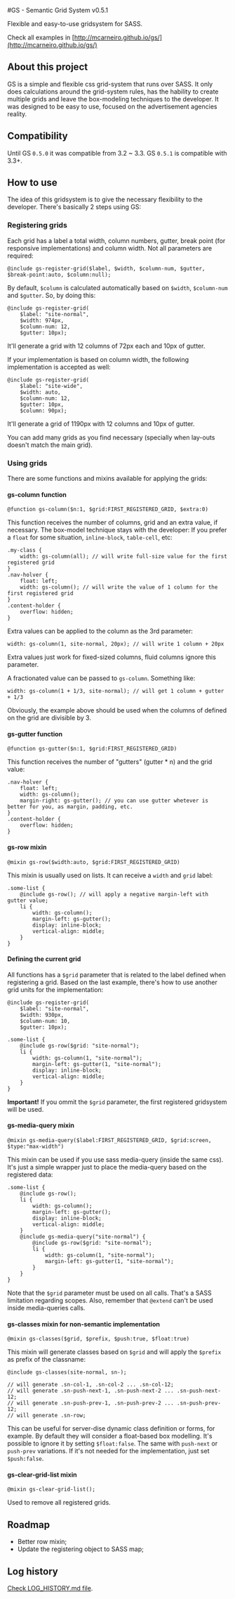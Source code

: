 #GS - Semantic Grid System v0.5.1

Flexible and easy-to-use gridsystem for SASS.

Check all examples in [http://mcarneiro.github.io/gs/](http://mcarneiro.github.io/gs/)

## About this project

GS is a simple and flexible css grid-system that runs over SASS. It only does calculations around the grid-system rules, has the hability to create multiple grids and leave the box-modeling techniques to the developer. It was designed to be easy to use, focused on the advertisement agencies reality.

## Compatibility

Until GS `0.5.0` it was compatible from 3.2 ~ 3.3.
GS `0.5.1` is compatible with 3.3+.

## How to use

The idea of this gridsystem is to give the necessary flexibility to the developer. There's basically 2 steps using GS:

### Registering grids

Each grid has a label a total width, column numbers, gutter, break point (for responsive implementations) and column width. Not all parameters are required:

    @include gs-register-grid($label, $width, $column-num, $gutter, $break-point:auto, $column:null);

By default, `$column` is calculated automatically based on `$width`, `$column-num` and `$gutter`. So, by doing this:

    @include gs-register-grid(
        $label: "site-normal",
        $width: 974px,
        $column-num: 12,
        $gutter: 10px);

It'll generate a grid with 12 columns of 72px each and 10px of gutter.

If your implementation is based on column width, the following implementation is accepted as well:

    @include gs-register-grid(
        $label: "site-wide",
        $width: auto,
        $column-num: 12,
        $gutter: 10px,
        $column: 90px);

It'll generate a grid of 1190px with 12 columns and 10px of gutter.

You can add many grids as you find necessary (specially when lay-outs doesn't match the main grid).

### Using grids

There are some functions and mixins available for applying the grids:

#### gs-column function

    @function gs-column($n:1, $grid:FIRST_REGISTERED_GRID, $extra:0)

This function receives the number of columns, grid and an extra value, if necessary. The box-model technique stays with the developer: If you prefer a `float` for some situation, `inline-block`, `table-cell`, etc:

    .my-class {
        width: gs-column(all); // will write full-size value for the first registered grid
    }
    .nav-holver {
        float: left;
        width: gs-column(); // will write the value of 1 column for the first registered grid
    }
    .content-holder {
        overflow: hidden;
    }

Extra values can be applied to the column as the 3rd parameter:

    width: gs-column(1, site-normal, 20px); // will write 1 column + 20px

Extra values just work for fixed-sized columns, fluid columns ignore this parameter.

A fractionated value can be passed to `gs-column`. Something like:

    width: gs-column(1 + 1/3, site-normal); // will get 1 column + gutter + 1/3

Obviously, the example above should be used when the columns of defined on the grid are divisible by 3.

#### gs-gutter function

    @function gs-gutter($n:1, $grid:FIRST_REGISTERED_GRID)

This function receives the number of "gutters" (gutter * n) and the grid value:

    .nav-holver {
        float: left;
        width: gs-column();
        margin-right: gs-gutter(); // you can use gutter whetever is better for you, as margin, padding, etc.
    }
    .content-holder {
        overflow: hidden;
    }

#### gs-row mixin

    @mixin gs-row($width:auto, $grid:FIRST_REGISTERED_GRID)

This mixin is usually used on lists. It can receive a `width` and `grid` label:

    .some-list {
        @include gs-row(); // will apply a negative margin-left with gutter value;
        li {
            width: gs-column();
            margin-left: gs-gutter();
            display: inline-block;
            vertical-align: middle;
        }
    }

#### Defining the current grid

All functions has a `$grid` parameter that is related to the label defined when registering a grid. Based on the last example, there's how to use another grid units for the implementation:

    @include gs-register-grid(
        $label: "site-normal",
        $width: 930px,
        $column-num: 10,
        $gutter: 10px);

    .some-list {
        @include gs-row($grid: "site-normal");
        li {
            width: gs-column(1, "site-normal");
            margin-left: gs-gutter(1, "site-normal");
            display: inline-block;
            vertical-align: middle;
        }
    }

**Important!** If you ommit the `$grid` parameter, the first registered gridsystem will be used.

#### gs-media-query mixin

    @mixin gs-media-query($label:FIRST_REGISTERED_GRID, $grid:screen, $type:"max-width")

This mixin can be used if you use sass media-query (inside the same css). It's just a simple wrapper just to place the media-query based on the registered data:

    .some-list {
        @include gs-row();
        li {
            width: gs-column();
            margin-left: gs-gutter();
            display: inline-block;
            vertical-align: middle;
        }
        @include gs-media-query("site-normal") {
            @include gs-row($grid: "site-normal");
            li {
                width: gs-column(1, "site-normal");
                margin-left: gs-gutter(1, "site-normal");
            }
        }
    }

Note that the `$grid` parameter must be used on all calls. That's a SASS limitation regarding scopes. Also, remember that `@extend` can't be used inside media-queries calls.

#### gs-classes mixin for non-semantic implementation

    @mixin gs-classes($grid, $prefix, $push:true, $float:true)

This mixin will generate classes based on `$grid` and will apply the `$prefix` as prefix of the classname:

    @include gs-classes(site-normal, sn-);
    
    // will generate .sn-col-1, .sn-col-2 ... .sn-col-12;
    // will generate .sn-push-next-1, .sn-push-next-2 ... .sn-push-next-12;
    // will generate .sn-push-prev-1, .sn-push-prev-2 ... .sn-push-prev-12;
    // will generate .sn-row;

This can be useful for server-dise dynamic class definition or forms, for example. By default they will consider a float-based box modelling. It's possible to ignore it by setting `$float:false`. The same with `push-next` or `push-prev` variations. If it's not needed for the implementation, just set `$push:false`.

#### gs-clear-grid-list mixin

    @mixin gs-clear-grid-list();

Used to remove all registered grids.

## Roadmap

* Better row mixin;
* Update the registering object to SASS map;

## Log history

[Check LOG_HISTORY.md file](LOG_HISTORY.md).